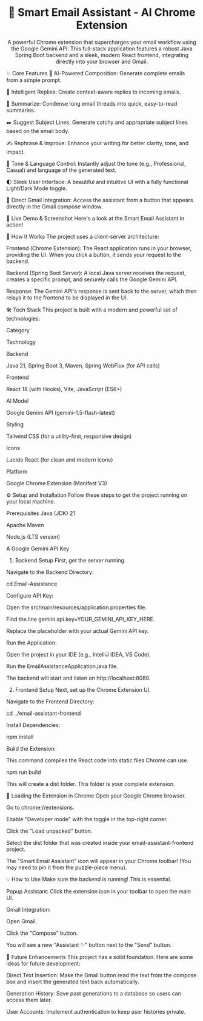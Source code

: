 <h1 align="center">🚀 Smart Email Assistant - AI Chrome Extension</h1>

<p align="center">
A powerful Chrome extension that supercharges your email workflow using the Google Gemini API. This full-stack application features a robust Java Spring Boot backend and a sleek, modern React frontend, integrating directly into your browser and Gmail.
</p>

✨ Core Features
🤖 AI-Powered Composition: Generate complete emails from a simple prompt.

🧠 Intelligent Replies: Create context-aware replies to incoming emails.

📰 Summarize: Condense long email threads into quick, easy-to-read summaries.

✒️ Suggest Subject Lines: Generate catchy and appropriate subject lines based on the email body.

✍️ Rephrase & Improve: Enhance your writing for better clarity, tone, and impact.

🎨 Tone & Language Control: Instantly adjust the tone (e.g., Professional, Casual) and language of the generated text.

🌓 Sleek User Interface: A beautiful and intuitive UI with a fully functional Light/Dark Mode toggle.

📧 Direct Gmail Integration: Access the assistant from a button that appears directly in the Gmail compose window.

📸 Live Demo & Screenshot
Here's a look at the Smart Email Assistant in action!

🔧 How It Works
The project uses a client-server architecture:

Frontend (Chrome Extension): The React application runs in your browser, providing the UI. When you click a button, it sends your request to the backend.

Backend (Spring Boot Server): A local Java server receives the request, creates a specific prompt, and securely calls the Google Gemini API.

Response: The Gemini API's response is sent back to the server, which then relays it to the frontend to be displayed in the UI.

🛠️ Tech Stack
This project is built with a modern and powerful set of technologies:

Category

Technology

Backend

Java 21, Spring Boot 3, Maven, Spring WebFlux (for API calls)

Frontend

React 18 (with Hooks), Vite, JavaScript (ES6+)

AI Model

Google Gemini API (gemini-1.5-flash-latest)

Styling

Tailwind CSS (for a utility-first, responsive design)

Icons

Lucide React (for clean and modern icons)

Platform

Google Chrome Extension (Manifest V3)

⚙️ Setup and Installation
Follow these steps to get the project running on your local machine.

Prerequisites
Java (JDK) 21

Apache Maven

Node.js (LTS version)

A Google Gemini API Key

1. Backend Setup
First, get the server running.

Navigate to the Backend Directory:

cd Email-Assistance

Configure API Key:

Open the src/main/resources/application.properties file.

Find the line gemini.api.key=YOUR_GEMINI_API_KEY_HERE.

Replace the placeholder with your actual Gemini API key.

Run the Application:

Open the project in your IDE (e.g., IntelliJ IDEA, VS Code).

Run the EmailAssistanceApplication.java file.

The backend will start and listen on http://localhost:8080.

2. Frontend Setup
Next, set up the Chrome Extension UI.

Navigate to the Frontend Directory:

cd ../email-assistant-frontend

Install Dependencies:

npm install

Build the Extension:

This command compiles the React code into static files Chrome can use.

npm run build

This will create a dist folder. This folder is your complete extension.

🚀 Loading the Extension in Chrome
Open your Google Chrome browser.

Go to chrome://extensions.

Enable "Developer mode" with the toggle in the top-right corner.

Click the "Load unpacked" button.

Select the dist folder that was created inside your email-assistant-frontend project.

The "Smart Email Assistant" icon will appear in your Chrome toolbar! (You may need to pin it from the puzzle-piece menu).

💡 How to Use
Make sure the backend is running! This is essential.

Popup Assistant: Click the extension icon in your toolbar to open the main UI.

Gmail Integration:

Open Gmail.

Click the "Compose" button.

You will see a new "Assistant ✨" button next to the "Send" button.

🔮 Future Enhancements
This project has a solid foundation. Here are some ideas for future development:

Direct Text Insertion: Make the Gmail button read the text from the compose box and insert the generated text back automatically.

Generation History: Save past generations to a database so users can access them later.

User Accounts: Implement authentication to keep user histories private.
